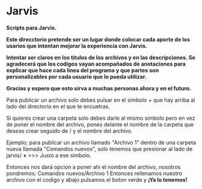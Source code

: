 # Jarvis
**Scripts para Jarvis.**

**Este direcctorio pretende ser un lugar donde colocar cada aporte de los usarios que intentan mejorar la experiencia con Jarvis.** 

**Intentar ser claros en los titulos de los archivos y en las descripciones.
Se agradecerá que los codigos vayan acompañados de anotaciones para explicar que hace cada linea del programa y que partes son personalizables por cada usuario que lo pueda utilizar.**

**Gracias y espero que esto sirva a muchas personas ahora y en el futuro.**

Para publicar un archivo solo debes pulsar en el simbolo + que hay arriba al lado del directorio en el que te encuetras.

Si quieres crear una carpeta solo debes darle al mismo simbolo pero en vez de poner el nombre del archivo, pones delante el nombre de la carpeta que deseas crear seguido de / y el nombre del archivo.

Ejemplo; para publicar un archivo llamado "Archivo 1" dentro de una carpeta nueva llamada "Comandos nuevos", solo tenemos que presionar al lado de jarvis/  **+**  >>> Justo a ese simbolo.

Entonces nos dará opcion a poner ahi el nombre del archivo, nosotros pondremos: Comandos nuevos/Archivo 1
Entonces rellenamos nuestro archivo con el codigo y abajo pulsamos el boton verde y **¡Ya lo tenemos!**
